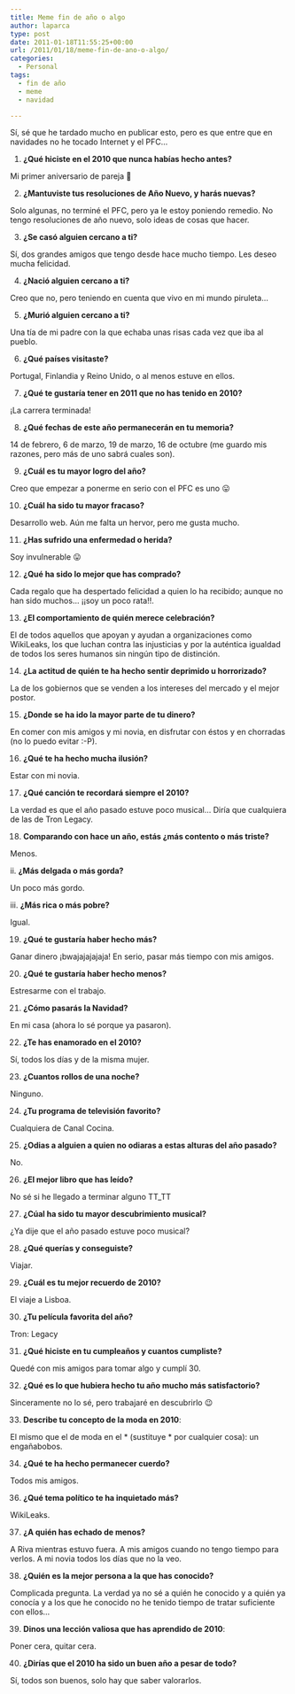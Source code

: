 ```yaml
---
title: Meme fin de año o algo
author: laparca
type: post
date: 2011-01-18T11:55:25+00:00
url: /2011/01/18/meme-fin-de-ano-o-algo/
categories:
  - Personal
tags:
  - fin de año
  - meme
  - navidad

---
```

Sí, sé que he tardado mucho en publicar esto, pero es que entre que en navidades no he tocado Internet y el PFC&#8230;

1. **¿Qué hiciste en el 2010 que nunca habías hecho antes?**

Mi primer aniversario de pareja 🙂

2. **¿Mantuviste tus resoluciones de Año Nuevo, y harás nuevas?**

Solo algunas, no terminé el PFC, pero ya le estoy poniendo remedio. No tengo resoluciones de año nuevo, solo ideas de cosas que hacer.

3. **¿Se casó alguien cercano a ti?**

Sí, dos grandes amigos que tengo desde hace mucho tiempo. Les deseo mucha felicidad.

4. **¿Nació alguien cercano a ti?**

Creo que no, pero teniendo en cuenta que vivo en mi mundo piruleta&#8230;

5. **¿Murió alguien cercano a ti?**

Una tía de mi padre con la que echaba unas risas cada vez que iba al pueblo.

6. **¿Qué países visitaste?**

Portugal, Finlandia y Reino Unido, o al menos estuve en ellos.

7. **¿Qué te gustaría tener en 2011 que no has tenido en 2010?**

¡La carrera terminada!

8. **¿Qué fechas de este año permanecerán en tu memoria?**

14 de febrero, 6 de marzo, 19 de marzo, 16 de octubre (me guardo mis razones, pero más de uno sabrá cuales son).

9. **¿Cuál es tu mayor logro del año?**

Creo que empezar a ponerme en serio con el PFC es uno 😛

10. **¿Cuál ha sido tu mayor fracaso?**

Desarrollo web. Aún me falta un hervor, pero me gusta mucho.

11. **¿Has sufrido una enfermedad o herida?**

Soy invulnerable 😛

12. **¿Qué ha sido lo mejor que has comprado?**

Cada regalo que ha despertado felicidad a quien lo ha recibido; aunque no han sido muchos&#8230; ¡¡soy un poco rata!!.

13. **¿El comportamiento de quién merece celebración?**

El de todos aquellos que apoyan y ayudan a organizaciones como WikiLeaks, los que luchan contra las injusticias y por la auténtica igualdad de todos los seres humanos sin ningún tipo de distinción.

14. **¿La actitud de quién te ha hecho sentir deprimido u horrorizado?**

La de los gobiernos que se venden a los intereses del mercado y el mejor postor.

15. **¿Donde se ha ido la mayor parte de tu dinero?**

En comer con mis amigos y mi novia, en disfrutar con éstos y en chorradas (no lo puedo evitar :-P).

16. **¿Qué te ha hecho mucha ilusión?**

Estar con mi novia.

17. **¿Qué canción te recordará siempre el 2010?**

La verdad es que el año pasado estuve poco musical&#8230; Diría que cualquiera de las de Tron Legacy.

18. **Comparando con hace un año, estás ¿más contento o más triste?**

Menos.

ii. **¿Más delgada o más gorda?**

Un poco más gordo.

iii. **¿Más rica o más pobre?**

Igual.

19. **¿Qué te gustaría haber hecho más?**

Ganar dinero ¡bwajajajajaja! En serio, pasar más tiempo con mis amigos.

20. **¿Qué te gustaría haber hecho menos?**

Estresarme con el trabajo.

21. **¿Cómo pasarás la Navidad?**

En mi casa (ahora lo sé porque ya pasaron).

22. **¿Te has enamorado en el 2010?**

Sí, todos los días y de la misma mujer.

23. **¿Cuantos rollos de una noche?**

Ninguno.

24. **¿Tu programa de televisión favorito?**

Cualquiera de Canal Cocina.

25. **¿Odias a alguien a quien no odiaras a estas alturas del año pasado?**

No.

26. **¿El mejor libro que has leído?**

No sé si he llegado a terminar alguno TT_TT

27. **¿Cúal ha sido tu mayor descubrimiento musical?**

¿Ya dije que el año pasado estuve poco musical?

28. **¿Qué querías y conseguiste?**

Viajar.

29. **¿Cuál es tu mejor recuerdo de 2010?**

El viaje a Lisboa.

30. **¿Tu película favorita del año?**

Tron: Legacy

31. **¿Qué hiciste en tu cumpleaños y cuantos cumpliste?**

Quedé con mis amigos para tomar algo y cumplí 30.

32. **¿Qué es lo que hubiera hecho tu año mucho más satisfactorio?**

Sinceramente no lo sé, pero trabajaré en descubrirlo 😉

33. **Describe tu concepto de la moda en 2010**:

El mismo que el de moda en el \* (sustituye \* por cualquier cosa): un engañabobos.

34. **¿Qué te ha hecho permanecer cuerdo?**

Todos mis amigos.

36. **¿Qué tema político te ha inquietado más?**

WikiLeaks.

37. **¿A quién has echado de menos?**

A Riva mientras estuvo fuera. A mis amigos cuando no tengo tiempo para verlos. A mi novia todos los días que no la veo.

38. **¿Quién es la mejor persona a la que has conocido?**

Complicada pregunta. La verdad ya no sé a quién he conocido y a quién ya conocía y a los que he conocido no he tenido tiempo de tratar suficiente con ellos&#8230;

39. **Dinos una lección valiosa que has aprendido de 2010**:

Poner cera, quitar cera.

40. **¿Dirías que el 2010 ha sido un buen año a pesar de todo?**

Sí, todos son buenos, solo hay que saber valorarlos.